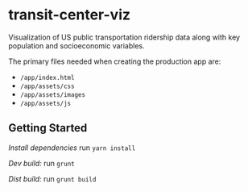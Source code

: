 # transit-center-viz

Visualization of US public transportation ridership data along with key population and socioeconomic variables.

The primary files needed when creating the production app are:

- `/app/index.html`
- `/app/assets/css`
- `/app/assets/images`
- `/app/assets/js`

## Getting Started

*Install dependencies*
run `yarn install`

*Dev build:*
run `grunt`

*Dist build:*
run `grunt build`
